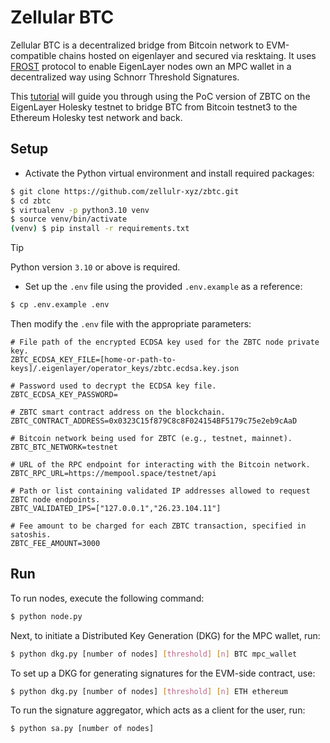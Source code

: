 
# Zellular BTC

Zellular BTC is a decentralized bridge from Bitcoin network to EVM-compatible chains hosted on eigenlayer and secured via resktaing. It uses [FROST](https://eprint.iacr.org/2020/852.pdf) protocol to enable EigenLayer nodes own an MPC wallet in a decentralized way using Schnorr Threshold Signatures.

This [tutorial](https://github.com/zellular-xyz/zbtc/wiki/How-to-Use-ZBTC) will guide you through using the PoC version of ZBTC on the EigenLayer Holesky testnet to bridge BTC from Bitcoin testnet3 to the Ethereum Holesky test network and back.

## Setup

- Activate the Python virtual environment and install required packages:

```bash
$ git clone https://github.com/zellulr-xyz/zbtc.git
$ cd zbtc
$ virtualenv -p python3.10 venv
$ source venv/bin/activate
(venv) $ pip install -r requirements.txt
```

> [!TIP]
> Python version `3.10` or above is required.

- Set up the `.env` file using the provided `.env.example` as a reference:

```bash
$ cp .env.example .env
```

Then modify the `.env` file with the appropriate parameters:

```
# File path of the encrypted ECDSA key used for the ZBTC node private key.
ZBTC_ECDSA_KEY_FILE=[home-or-path-to-keys]/.eigenlayer/operator_keys/zbtc.ecdsa.key.json

# Password used to decrypt the ECDSA key file.
ZBTC_ECDSA_KEY_PASSWORD=

# ZBTC smart contract address on the blockchain.
ZBTC_CONTRACT_ADDRESS=0x0323C15f879C8c8F024154BF5179c75e2eb9cAaD

# Bitcoin network being used for ZBTC (e.g., testnet, mainnet).
ZBTC_BTC_NETWORK=testnet

# URL of the RPC endpoint for interacting with the Bitcoin network.
ZBTC_RPC_URL=https://mempool.space/testnet/api

# Path or list containing validated IP addresses allowed to request ZBTC node endpoints.
ZBTC_VALIDATED_IPS=["127.0.0.1","26.23.104.11"]

# Fee amount to be charged for each ZBTC transaction, specified in satoshis.
ZBTC_FEE_AMOUNT=3000 
```

## Run

To run nodes, execute the following command:

```bash
$ python node.py
```

Next, to initiate a Distributed Key Generation (DKG) for the MPC wallet, run:

```bash
$ python dkg.py [number of nodes] [threshold] [n] BTC mpc_wallet 
```

To set up a DKG for generating signatures for the EVM-side contract, use:

```bash
$ python dkg.py [number of nodes] [threshold] [n] ETH ethereum 
```

To run the signature aggregator, which acts as a client for the user, run:

```bash
$ python sa.py [number of nodes]
```
